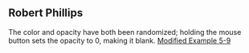 ## Robert Phillips
The color and opacity have both been randomized; holding the mouse button sets the opacity to 0, making it blank.
[Modified Example 5-9](https://rmphill0210.github.io/Personal/Classwork/Sept18Classwork/ClassSept18.html/)
